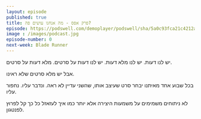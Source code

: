 ```yaml
---
layout: episode
published: true
title: פרק אפס - מה אנחנו עושים פה?
episode: https://podswell.com/demoplayer/podswell/sha/5a0c93fca21c4212aa598c73d6eb249bd36c3e75.mp3?name=movietalker
image : /images/podcast.jpg
episode-number: 0
next-week: Blade Runner
---
```

יש לנו דעות. יש לנו מלא דעות. יש לנו דעות על סרטים. מלא דעות על סרטים.

אבל יש מלא סרטים שלא ראינו.

בכל שבוע אחד מאיתנו יבחר סרט שעיצב אותו, שהשני עדיין לא ראה. ונדבר עליו. נחפור עליו.

לא ניתוחים משמימים על משמעות היצירה אלא יותר כמו איך לעזאזל כל כך קל לפרוץ לפנטגון.

